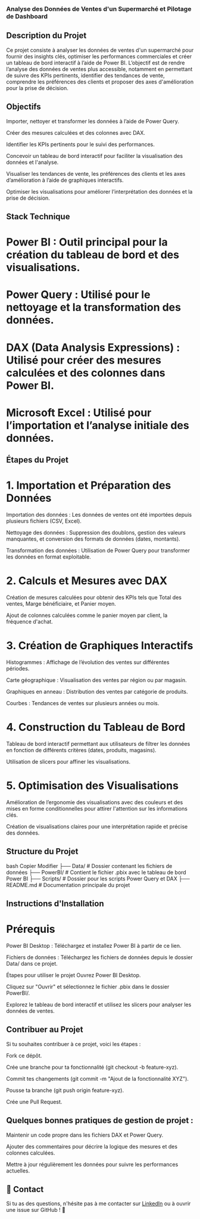 ### Analyse des Données de Ventes d'un Supermarché et Pilotage de Dashboard
## Description du Projet
Ce projet consiste à analyser les données de ventes d'un supermarché pour fournir des insights clés, optimiser les performances commerciales et créer un tableau de bord interactif à l’aide de Power BI. L’objectif est de rendre l’analyse des données de ventes plus accessible, notamment en permettant de suivre des KPIs pertinents, identifier des tendances de vente, comprendre les préférences des clients et proposer des axes d'amélioration pour la prise de décision.

## Objectifs
Importer, nettoyer et transformer les données à l’aide de Power Query.

Créer des mesures calculées et des colonnes avec DAX.

Identifier les KPIs pertinents pour le suivi des performances.

Concevoir un tableau de bord interactif pour faciliter la visualisation des données et l'analyse.

Visualiser les tendances de vente, les préférences des clients et les axes d’amélioration à l’aide de graphiques interactifs.

Optimiser les visualisations pour améliorer l’interprétation des données et la prise de décision.

## Stack Technique
# Power BI : Outil principal pour la création du tableau de bord et des visualisations.

# Power Query : Utilisé pour le nettoyage et la transformation des données.

# DAX (Data Analysis Expressions) : Utilisé pour créer des mesures calculées et des colonnes dans Power BI.

# Microsoft Excel : Utilisé pour l’importation et l’analyse initiale des données.

## Étapes du Projet
# 1. Importation et Préparation des Données
Importation des données : Les données de ventes ont été importées depuis plusieurs fichiers (CSV, Excel).

Nettoyage des données : Suppression des doublons, gestion des valeurs manquantes, et conversion des formats de données (dates, montants).

Transformation des données : Utilisation de Power Query pour transformer les données en format exploitable.

# 2. Calculs et Mesures avec DAX
Création de mesures calculées pour obtenir des KPIs tels que Total des ventes, Marge bénéficiaire, et Panier moyen.

Ajout de colonnes calculées comme le panier moyen par client, la fréquence d'achat.

# 3. Création de Graphiques Interactifs
Histogrammes : Affichage de l’évolution des ventes sur différentes périodes.

Carte géographique : Visualisation des ventes par région ou par magasin.

Graphiques en anneau : Distribution des ventes par catégorie de produits.

Courbes : Tendances de ventes sur plusieurs années ou mois.

# 4. Construction du Tableau de Bord
Tableau de bord interactif permettant aux utilisateurs de filtrer les données en fonction de différents critères (dates, produits, magasins).

Utilisation de slicers pour affiner les visualisations.

# 5. Optimisation des Visualisations
Amélioration de l’ergonomie des visualisations avec des couleurs et des mises en forme conditionnelles pour attirer l'attention sur les informations clés.

 Création de visualisations claires pour une interprétation rapide et précise des données.

## Structure du Projet
bash
Copier
Modifier
├── Data/                    # Dossier contenant les fichiers de données
├── PowerBI/                 # Contient le fichier .pbix avec le tableau de bord Power BI
├── Scripts/                 # Dossier pour les scripts Power Query et DAX
├── README.md               # Documentation principale du projet
                
## Instructions d'Installation
# Prérequis
Power BI Desktop : Téléchargez et installez Power BI à partir de ce lien.

Fichiers de données : Téléchargez les fichiers de données depuis le dossier Data/ dans ce projet.

Étapes pour utiliser le projet
Ouvrez Power BI Desktop.

Cliquez sur "Ouvrir" et sélectionnez le fichier .pbix dans le dossier PowerBI/.

Explorez le tableau de bord interactif et utilisez les slicers pour analyser les données de ventes.

## Contribuer au Projet
Si tu souhaites contribuer à ce projet, voici les étapes :

Fork ce dépôt.

Crée une branche pour ta fonctionnalité (git checkout -b feature-xyz).

Commit tes changements (git commit -m "Ajout de la fonctionnalité XYZ").

Pousse ta branche (git push origin feature-xyz).

Crée une Pull Request.


## Quelques bonnes pratiques de gestion de projet :
Maintenir un code propre dans les fichiers DAX et Power Query.

Ajouter des commentaires pour décrire la logique des mesures et des colonnes calculées.

Mettre à jour régulièrement les données pour suivre les performances actuelles.
## 📩 Contact
Si tu as des questions, n'hésite pas à me contacter sur [LinkedIn](https://linkedin.com/in/jenny-tchiegue-90780325) ou à ouvrir une issue sur GitHub ! 🚀


